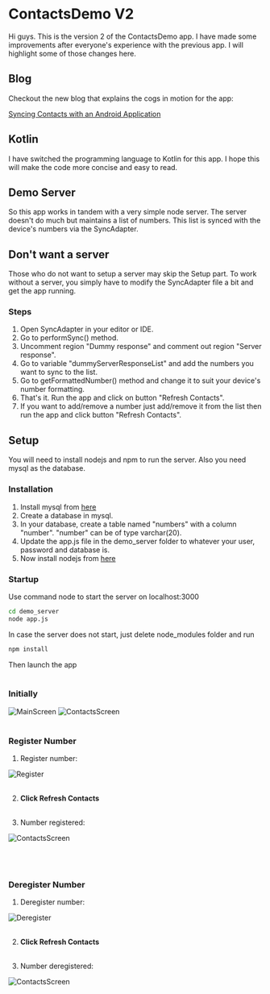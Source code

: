 # ContactsDemo V2

Hi guys. This is the version 2 of the ContactsDemo app. I have made some improvements after everyone's experience with the previous app. I will highlight some of those changes here.

## Blog

Checkout the new blog that explains the cogs in motion for the app:


[Syncing Contacts with an Android Application](https://ajkh35.blogspot.com/2020/04/syncing-contacts-with-android.html)

## Kotlin

I have switched the programming language to Kotlin for this app. I hope this will make the code more concise and easy to read.

## Demo Server

So this app works in tandem with a very simple node server. The server doesn't do much but maintains a list of numbers. This list is synced with the device's numbers via the SyncAdapter.

## Don't want a server

Those who do not want to setup a server may skip the Setup part. To work without a server, you simply have to modify the SyncAdapter file a bit and get the app running.

### Steps

1. Open SyncAdapter in your editor or IDE.
2. Go to performSync() method.
3. Uncomment region "Dummy response" and comment out region "Server response".
4. Go to variable "dummyServerResponseList" and add the numbers you want to sync to the list.
5. Go to getFormattedNumber() method and change it to suit your device's number formatting.
6. That's it. Run the app and click on button "Refresh Contacts".
7. If you want to add/remove a number just add/remove it from the list then run the app and click button "Refresh Contacts".

## Setup

You will need to install nodejs and npm to run the server. Also you need mysql as the database.

### Installation

1. Install mysql from [here](https://dev.mysql.com/downloads/mysql/) 
2. Create a database in mysql.
2. In your database, create a table named "numbers" with a column "number". "number" can be of type varchar(20).
2. Update the app.js file in the demo_server folder to whatever your user, password and database is.
4. Now install nodejs from [here](https://nodejs.org/en/download/)

### Startup

Use command node to start the server on localhost:3000

```bash
cd demo_server
node app.js
```
In case the server does not start, just delete node_modules folder and run

```bash
npm install
```

Then launch the app <br /><br />


### Initially

![MainScreen](/resources/images/SyncContacts1.jpg) ![ContactsScreen](/resources/images/SyncContacts5.jpg) <br /><br />


### Register Number

1. Register number:

![Register](/resources/images/SyncContacts2.jpg) <br /><br />


2. **Click Refresh Contacts** <br /><br />


3. Number registered:

![ContactsScreen](/resources/images/SyncContacts3.jpg) <br /><br /> <br /><br />


### Deregister Number

1. Deregister number:

![Deregister](/resources/images/SyncContacts4.jpg) <br /><br />


2. **Click Refresh Contacts** <br /><br />


3. Number deregistered:

![ContactsScreen](/resources/images/SyncContacts5.jpg) <br /><br />
